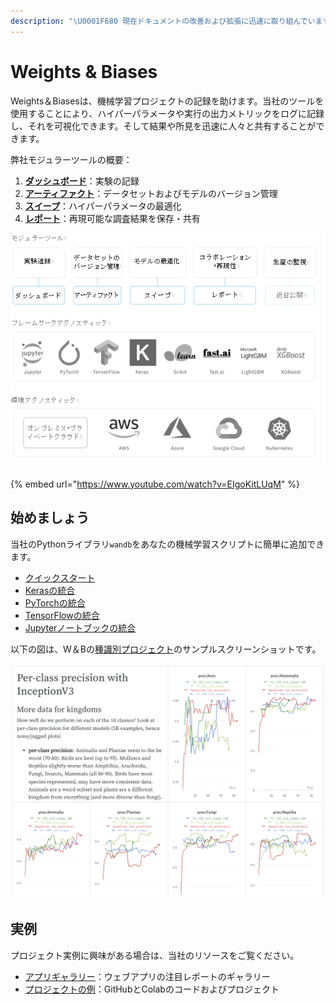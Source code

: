 ```yaml
---
description: "\U0001F680 現在ドキュメントの改善および拡張に迅速に取り組んでいます。最新ドキュメントは、ご不便をおかけしますが英語版をご参照ください。"
---
```


# Weights & Biases

 Weights＆Biasesは、機械学習プロジェクトの記録を助けます。当社のツールを使用することにより、ハイパーパラメータや実行の出力メトリックをログに記録し、それを可視化できます。そして結果や所見を迅速に人々と共有することができます。

弊社モジュラーツールの概要：

1. [**ダッシュボード**](https://app.gitbook.com/@weights-and-biases/s/docs/~/drafts/-MNTAj1Pg4WBXiUUFUpS/v/japanese/app)：実験の記録
2. [**アーティファクト**](https://app.gitbook.com/@weights-and-biases/s/docs/~/drafts/-MNTAj1Pg4WBXiUUFUpS/v/japanese/artifacts)：データセットおよびモデルのバージョン管理
3. [**スイープ**](https://app.gitbook.com/@weights-and-biases/s/docs/~/drafts/-MNTAj1Pg4WBXiUUFUpS/v/japanese/sweeps)：ハイパーパラメータの最適化
4. [**レポート**](https://app.gitbook.com/@weights-and-biases/s/docs/~/drafts/-MNTAj1Pg4WBXiUUFUpS/v/japanese/reports)：再現可能な調査結果を保存・共有 

![](.gitbook/assets/picture1.png)

{% embed url="https://www.youtube.com/watch?v=EIgoKitLUqM" %}

##  **始めましょう**

当社のPythonライブラリ`wandb`をあなたの機械学習スクリプトに簡単に追加できます。

* [クイックスタート](https://app.gitbook.com/@weights-and-biases/s/docs/~/drafts/-MNTAj1Pg4WBXiUUFUpS/v/japanese/quickstart)​
* [Kerasの統合](https://app.gitbook.com/@weights-and-biases/s/docs/~/drafts/-MNTAj1Pg4WBXiUUFUpS/v/japanese/integrations/keras)​
* [PyTorchの統合](https://app.gitbook.com/@weights-and-biases/s/docs/~/drafts/-MNTAj1Pg4WBXiUUFUpS/v/japanese/integrations/pytorch)​
* [TensorFlowの統合](https://app.gitbook.com/@weights-and-biases/s/docs/~/drafts/-MNTAj1Pg4WBXiUUFUpS/v/japanese/integrations/tensorflow) ​
* [Jupyterノートブックの統合](https://app.gitbook.com/@weights-and-biases/s/docs/~/drafts/-MNTAj1Pg4WBXiUUFUpS/v/japanese/integrations/jupyter)​

 以下の図は、W＆Bの[種識別プロジェクト](https://wandb.ai/stacey/curr_learn/reports?view=stacey%2FSpecies%20Identification)のサンプルスクリーンショットです。

![](.gitbook/assets/screen-shot-2020-08-07-at-1.16.16-pm.png)

## **実例**

プロジェクト実例に興味がある場合は、当社のリソースをご覧ください。

* [アプリギャラリー](https://wandb.ai/gallery)：ウェブアプリの注目レポートのギャラリー
* [プロジェクトの例](https://app.gitbook.com/@weights-and-biases/s/docs/~/drafts/-MNTAj1Pg4WBXiUUFUpS/v/japanese/examples)：GitHubとColabのコードおよびプロジェクト

